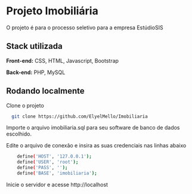 
# Projeto Imobiliária

O projeto é para o processo seletivo para a empresa EstúdioSIS


## Stack utilizada

**Front-end:** CSS, HTML, Javascript, Bootstrap

**Back-end:** PHP, MySQL


## Rodando localmente

Clone o projeto

```bash
  git clone https://github.com/ElyelMello/Imobiliaria
```

Importe o arquivo imobiliaria.sql para seu software de banco de dados escolhido.


Edite o arquivo de conexão e insira as suas credenciais nas linhas abaixo

```bash
    define('HOST', '127.0.0.1');
    define('USER', 'root');
    define('PASS', '');
    define('BASE', 'imobiliaria');
```

Inicie o servidor e acesse http://localhost


